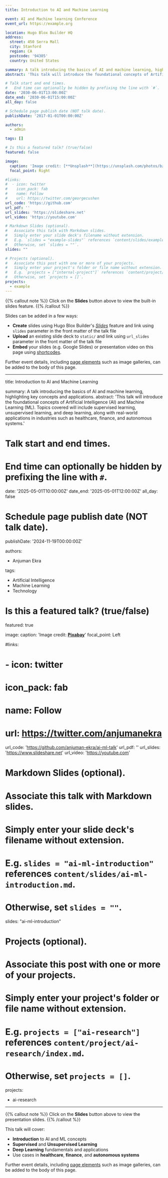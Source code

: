 ```yaml
---
title: Introduction to AI and Machine Learning

event: AI and Machine learning Conference
event_url: https://example.org

location: Hugo Blox Builder HQ
address:
  street: 450 Serra Mall
  city: Stanford
  region: CA
  postcode: '94305'
  country: United States

summary: A talk introducing the basics of AI and machine learning, highlighting key concepts and applications.
abstract: 'This talk will introduce the foundational concepts of Artificial Intelligence (AI) and Machine Learning (ML). Topics covered will include supervised learning, unsupervised learning, and deep learning, along with real-world applications in industries such as healthcare, finance, and autonomous systems.'

# Talk start and end times.
#   End time can optionally be hidden by prefixing the line with `#`.
date: '2030-06-01T13:00:00Z'
date_end: '2030-06-01T15:00:00Z'
all_day: false

# Schedule page publish date (NOT talk date).
publishDate: '2017-01-01T00:00:00Z'

authors:
  - admin

tags: []

# Is this a featured talk? (true/false)
featured: false

image:
  caption: 'Image credit: [**Unsplash**](https://unsplash.com/photos/bzdhc5b3Bxs)'
  focal_point: Right

#links:
#  - icon: twitter
#    icon_pack: fab
#    name: Follow
#    url: https://twitter.com/georgecushen
url_code: 'https://github.com'
url_pdf: ''
url_slides: 'https://slideshare.net'
url_video: 'https://youtube.com'

# Markdown Slides (optional).
#   Associate this talk with Markdown slides.
#   Simply enter your slide deck's filename without extension.
#   E.g. `slides = "example-slides"` references `content/slides/example-slides.md`.
#   Otherwise, set `slides = ""`.
slides: ""

# Projects (optional).
#   Associate this post with one or more of your projects.
#   Simply enter your project's folder or file name without extension.
#   E.g. `projects = ["internal-project"]` references `content/project/deep-learning/index.md`.
#   Otherwise, set `projects = []`.
projects:
  - example
---
```


{{% callout note %}}
Click on the **Slides** button above to view the built-in slides feature.
{{% /callout %}}

Slides can be added in a few ways:

- **Create** slides using Hugo Blox Builder's [_Slides_](https://docs.hugoblox.com/reference/content-types/) feature and link using `slides` parameter in the front matter of the talk file
- **Upload** an existing slide deck to `static/` and link using `url_slides` parameter in the front matter of the talk file
- **Embed** your slides (e.g. Google Slides) or presentation video on this page using [shortcodes](https://docs.hugoblox.com/reference/markdown/).

Further event details, including [page elements](https://docs.hugoblox.com/reference/markdown/) such as image galleries, can be added to the body of this page.





















---
title: Introduction to AI and Machine Learning



summary: A talk introducing the basics of AI and machine learning, highlighting key concepts and applications.
abstract: 'This talk will introduce the foundational concepts of Artificial Intelligence (AI) and Machine Learning (ML). Topics covered will include supervised learning, unsupervised learning, and deep learning, along with real-world applications in industries such as healthcare, finance, and autonomous systems.'

# Talk start and end times.
#   End time can optionally be hidden by prefixing the line with `#`.
date: '2025-05-01T10:00:00Z'
date_end: '2025-05-01T12:00:00Z'
all_day: false

# Schedule page publish date (NOT talk date).
publishDate: '2024-11-19T00:00:00Z'

authors:
  - Anjuman Ekra

tags:
  - Artificial Intelligence
  - Machine Learning
  - Technology

# Is this a featured talk? (true/false)
featured: true

image:
  caption: 'Image credit: [**Pixabay**](https://pixabay.com/photos/artificial-intelligence-machine-learning-1234567/)'
  focal_point: Left

#links:
#  - icon: twitter
#    icon_pack: fab
#    name: Follow
#    url: https://twitter.com/anjumanekra
url_code: 'https://github.com/anjuman-ekra/ai-ml-talk'
url_pdf: ''
url_slides: 'https://www.slideshare.net'
url_video: 'https://youtube.com'

# Markdown Slides (optional).
#   Associate this talk with Markdown slides.
#   Simply enter your slide deck's filename without extension.
#   E.g. `slides = "ai-ml-introduction"` references `content/slides/ai-ml-introduction.md`.
#   Otherwise, set `slides = ""`.
slides: "ai-ml-introduction"

# Projects (optional).
#   Associate this post with one or more of your projects.
#   Simply enter your project's folder or file name without extension.
#   E.g. `projects = ["ai-research"]` references `content/project/ai-research/index.md`.
#   Otherwise, set `projects = []`.
projects:
  - ai-research
---
{{% callout note %}}
Click on the **Slides** button above to view the presentation slides.
{{% /callout %}}

This talk will cover:

- **Introduction** to AI and ML concepts
- **Supervised** and **Unsupervised Learning**
- **Deep Learning** fundamentals and applications
- Use cases in **healthcare**, **finance**, and **autonomous systems**

Further event details, including [page elements](https://docs.hugoblox.com/reference/markdown/) such as image galleries, can be added to the body of this page.
